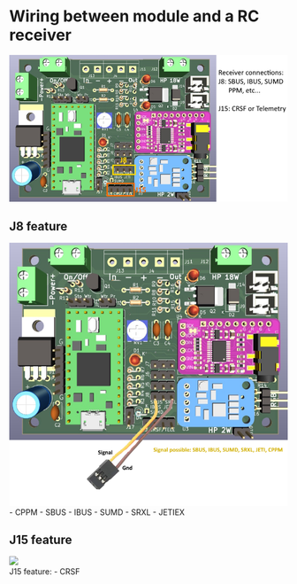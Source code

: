 # Wiring between module and a RC receiver
![](https://github.com/pierrotm777/SoundModule_Teensy4.0-version/blob/main/Wiring_SBUS_CRSF_Telemetry.png)  

## J8 feature
![](https://github.com/pierrotm777/SoundModule_Teensy4.0-version/blob/main/Receiver_SBUS.png)  
	- CPPM
	- SBUS
	- IBUS
	- SUMD
	- SRXL
	- JETIEX

## J15 feature
![](https://github.com/pierrotm777/SoundModule_Teensy4.0-version/blob/main/Receiver_CRSF.png)  
J15 feature:
	- CRSF
